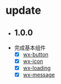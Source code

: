 # update

- ## 1.0.0
- 完成基本组件
  - [x] [wx-button](wx-button.md)
  - [x] [wx-icon](wx-icon.md)
  - [x] [wx-loading](wx-loading.md)
  - [x] [wx-message](wx-message.md)
